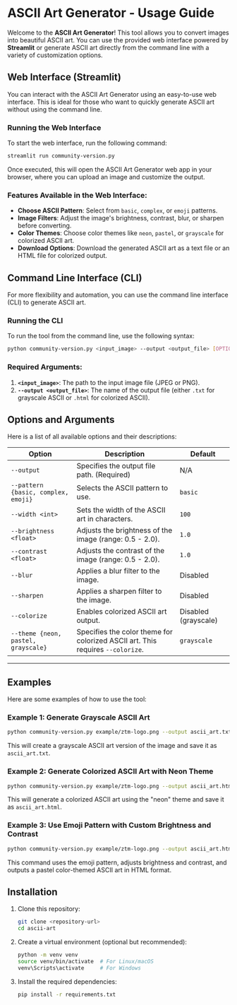 # ASCII Art Generator - Usage Guide

Welcome to the **ASCII Art Generator**! This tool allows you to convert images into beautiful ASCII art. You can use the provided web interface powered by **Streamlit** or generate ASCII art directly from the command line with a variety of customization options.

## Web Interface (Streamlit)

You can interact with the ASCII Art Generator using an easy-to-use web interface. This is ideal for those who want to quickly generate ASCII art without using the command line.

### Running the Web Interface

To start the web interface, run the following command:

```bash
streamlit run community-version.py
```

Once executed, this will open the ASCII Art Generator web app in your browser, where you can upload an image and customize the output.

### Features Available in the Web Interface:

- **Choose ASCII Pattern**: Select from `basic`, `complex`, or `emoji` patterns.
- **Image Filters**: Adjust the image's brightness, contrast, blur, or sharpen before converting.
- **Color Themes**: Choose color themes like `neon`, `pastel`, or `grayscale` for colorized ASCII art.
- **Download Options**: Download the generated ASCII art as a text file or an HTML file for colorized output.

## Command Line Interface (CLI)

For more flexibility and automation, you can use the command line interface (CLI) to generate ASCII art.

### Running the CLI

To run the tool from the command line, use the following syntax:

```bash
python community-version.py <input_image> --output <output_file> [OPTIONS]
```

### Required Arguments:

1. **`<input_image>`**: The path to the input image file (JPEG or PNG).
2. **`--output <output_file>`**: The name of the output file (either `.txt` for grayscale ASCII or `.html` for colorized ASCII).

## Options and Arguments

Here is a list of all available options and their descriptions:

| Option                              | Description                                                                    | Default              |
| ----------------------------------- | ------------------------------------------------------------------------------ | -------------------- |
| `--output`                          | Specifies the output file path. (Required)                                     | N/A                  |
| `--pattern {basic, complex, emoji}` | Selects the ASCII pattern to use.                                              | `basic`              |
| `--width <int>`                     | Sets the width of the ASCII art in characters.                                 | `100`                |
| `--brightness <float>`              | Adjusts the brightness of the image (range: 0.5 - 2.0).                        | `1.0`                |
| `--contrast <float>`                | Adjusts the contrast of the image (range: 0.5 - 2.0).                          | `1.0`                |
| `--blur`                            | Applies a blur filter to the image.                                            | Disabled             |
| `--sharpen`                         | Applies a sharpen filter to the image.                                         | Disabled             |
| `--colorize`                        | Enables colorized ASCII art output.                                            | Disabled (grayscale) |
| `--theme {neon, pastel, grayscale}` | Specifies the color theme for colorized ASCII art. This requires `--colorize`. | `grayscale`          |

---

## Examples

Here are some examples of how to use the tool:

### Example 1: Generate Grayscale ASCII Art

```bash
python community-version.py example/ztm-logo.png --output ascii_art.txt
```

This will create a grayscale ASCII art version of the image and save it as `ascii_art.txt`.

### Example 2: Generate Colorized ASCII Art with Neon Theme

```bash
python community-version.py example/ztm-logo.png --output ascii_art.html --colorize --theme neon
```

This will generate a colorized ASCII art using the "neon" theme and save it as `ascii_art.html`.

### Example 3: Use Emoji Pattern with Custom Brightness and Contrast

```bash
python community-version.py example/ztm-logo.png --output ascii_art.html --pattern emoji --brightness 1.5 --contrast 1.8 --colorize --theme pastel
```

This command uses the emoji pattern, adjusts brightness and contrast, and outputs a pastel color-themed ASCII art in HTML format.

## Installation

1. Clone this repository:

   ```bash
   git clone <repository-url>
   cd ascii-art
   ```

2. Create a virtual environment (optional but recommended):

   ```bash
   python -m venv venv
   source venv/bin/activate  # For Linux/macOS
   venv\Scripts\activate     # For Windows
   ```

3. Install the required dependencies:
   ```bash
   pip install -r requirements.txt
   ```
